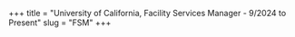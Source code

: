 +++
title = "University of California, Facility Services Manager - 9/2024 to Present"
slug = "FSM"
+++